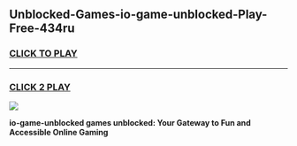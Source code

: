 
## Unblocked-Games-io-game-unblocked-Play-Free-434ru
<h3>
<a href="https://premium76.site?title=io-game-unblocked&ref=21A">CLICK TO PLAY</a></h3>
<hr>

<h3>
<a href="https://premium76.site?title=io-game-unblocked&ref=21A">CLICK 2 PLAY</a>
  
</h3>

<a href="https://premium76.site?title=io-game-unblocked&ref=21A"><img src="https://clearcache.store/games.png"></a>


**io-game-unblocked games unblocked: Your Gateway to Fun and Accessible Online Gaming**
